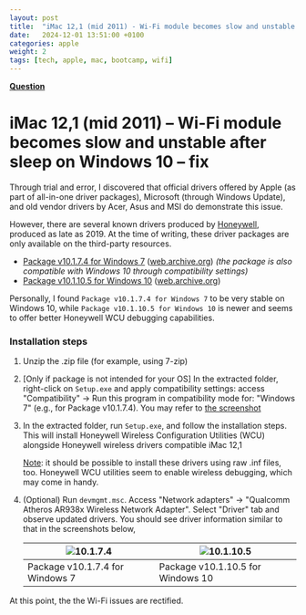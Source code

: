 ```yaml
---
layout: post
title:  "iMac 12,1 (mid 2011) - Wi-Fi module becomes slow and unstable after sleep on Windows 10 – answer"
date:   2024-12-01 13:51:00 +0100
categories: apple
weight: 2
tags: [tech, apple, mac, bootcamp, wifi]
---
```


**[Question](../question/)**

# iMac 12,1 (mid 2011) – Wi-Fi module becomes slow and unstable after sleep on Windows 10 – fix

Through trial and error, I discovered that official drivers offered by Apple (as part of all-in-one driver packages), Microsoft (through Windows Update), and old vendor drivers by Acer, Asus and MSI do demonstrate this issue.

However, there are several known drivers produced by [Honeywell](https://en.wikipedia.org/wiki/Honeywell), produced as late as 2019. At the time of writing, these driver packages are only available on the third-party resources.

* [Package v10.1.7.4 for Windows 7](http://server05.driveridentifier.com/web_upload/uploads/2024-Jan/50123048-012_VM3_Win_7_Milestone_7_10.01.07.0004.zip) ([web.archive.org](https://web.archive.org/web/20241201122234/http://server05.driveridentifier.com/web_upload/uploads/2024-Jan/50123048-012_VM3_Win_7_Milestone_7_10.01.07.0004.zip)) *(the package is also compatible with Windows 10 through compatibility settings)*
* [Package v10.1.10.5 for Windows 10](http://server05.driveridentifier.com/web_upload/uploads/2024-Jan/Win10_x64_Milestone4_10.01.10.0005.zip) ([web.archive.org](https://web.archive.org/web/20241201122601/http://server05.driveridentifier.com/web_upload/uploads/2024-Jan/Win10_x64_Milestone4_10.01.10.0005.zip))

Personally, I found `Package v10.1.7.4 for Windows 7` to be very stable on Windows 10, while `Package v10.1.10.5 for Windows 10` is newer and seems to offer better Honeywell WCU debugging capabilities.

### Installation steps

1. Unzip the .zip file (for example, using 7-zip)
2. [Only if package is not intended for your OS] In the extracted folder, right-click on `Setup.exe` and apply compatibility settings: access "Compatibility" → Run this program in compatibility mode for: "Windows 7" (e.g., for Package v10.1.7.4). You may refer to [the screenshot](https://imgur.com/2KcWze9)
3. In the extracted folder, run `Setup.exe`, and follow the installation steps. This will install Honeywell Wireless Configuration Utilities (WCU) alongside Honeywell wireless drivers compatible iMac 12,1

	<ins>Note</ins>: it should be possible to install these drivers using raw .inf files, too. Honeywell WCU utilities seem to enable wireless debugging, which may come in handy.

4. (Optional) Run `devmgmt.msc`. Access "Network adapters" → "Qualcomm Atheros AR938x Wireless Network Adapter". Select "Driver" tab and observe updated drivers. You should see driver information similar to that in the screenshots below, 

	![10.1.7.4](https://i.imgur.com/o5jTgWt.png) | ![10.1.10.5](https://i.imgur.com/M5oPuvD.png)
	---- | ----
	Package v10.1.7.4 for Windows 7 | Package v10.1.10.5 for Windows 10

At this point, the the Wi-Fi issues are rectified.
